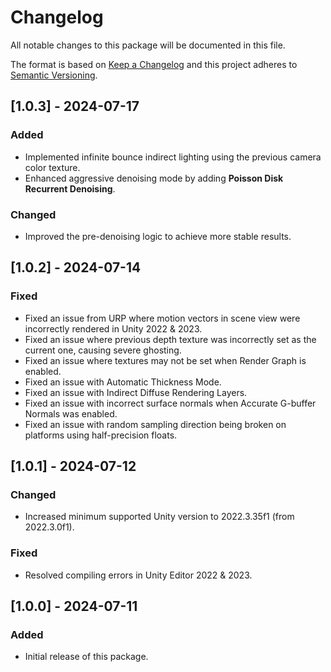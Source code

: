 # Changelog

All notable changes to this package will be documented in this file.

The format is based on [Keep a Changelog](http://keepachangelog.com/en/1.0.0/)
and this project adheres to [Semantic Versioning](http://semver.org/spec/v2.0.0.html).

## [1.0.3] - 2024-07-17

### Added

- Implemented infinite bounce indirect lighting using the previous camera color texture.
- Enhanced aggressive denoising mode by adding **Poisson Disk Recurrent Denoising**.

### Changed

- Improved the pre-denoising logic to achieve more stable results.


## [1.0.2] - 2024-07-14

### Fixed

- Fixed an issue from URP where motion vectors in scene view were incorrectly rendered in Unity 2022 & 2023.
- Fixed an issue where previous depth texture was incorrectly set as the current one, causing severe ghosting.
- Fixed an issue where textures may not be set when Render Graph is enabled.
- Fixed an issue with Automatic Thickness Mode.
- Fixed an issue with Indirect Diffuse Rendering Layers.
- Fixed an issue with incorrect surface normals when Accurate G-buffer Normals was enabled.
- Fixed an issue with random sampling direction being broken on platforms using half-precision floats.


## [1.0.1] - 2024-07-12

### Changed

- Increased minimum supported Unity version to 2022.3.35f1 (from 2022.3.0f1).

### Fixed

- Resolved compiling errors in Unity Editor 2022 & 2023.


## [1.0.0] - 2024-07-11

### Added

- Initial release of this package.